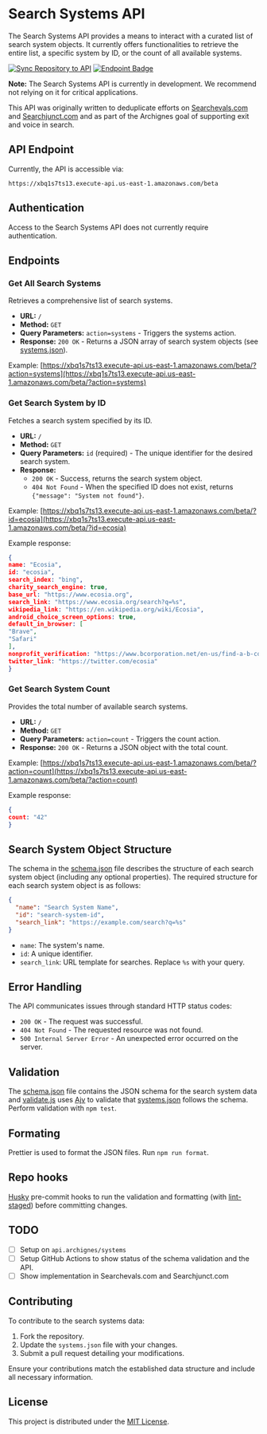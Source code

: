 # Search Systems API

The Search Systems API provides a means to interact with a curated list of search system objects. It currently offers functionalities to retrieve the entire list, a specific system by ID, or the count of all available systems.

[![Sync Repository to API](https://github.com/archignes/SearchSystems/actions/workflows/main.yml/badge.svg)](https://github.com/archignes/SearchSystems/actions/workflows/main.yml) [![Endpoint Badge](https://img.shields.io/endpoint?url=https%3A%2F%2Fxbq1s7ts13.execute-api.us-east-1.amazonaws.com%2Fbeta%2F%3Faction%3Dgithub-shield&label=Count%20of%20Systems)](https://xbq1s7ts13.execute-api.us-east-1.amazonaws.com/beta/?action=count)

**Note:** The Search Systems API is currently in development. We recommend not relying on it for critical applications.

This API was originally written to deduplicate efforts on [Searchevals.com](https://searchevals.com/) and [Searchjunct.com](https://searchjunct.com/) and as part of the Archignes goal of supporting exit and voice in search.

## API Endpoint

Currently, the API is accessible via:

```
https://xbq1s7ts13.execute-api.us-east-1.amazonaws.com/beta
```

## Authentication

Access to the Search Systems API does not currently require authentication.

## Endpoints

### Get All Search Systems

Retrieves a comprehensive list of search systems.

- **URL:** `/`
- **Method:** `GET`
- **Query Parameters:** `action=systems` - Triggers the systems action.
- **Response:** `200 OK` - Returns a JSON array of search system objects (see [systems.json](systems.json)).

Example: [https://xbq1s7ts13.execute-api.us-east-1.amazonaws.com/beta/?action=systems](https://xbq1s7ts13.execute-api.us-east-1.amazonaws.com/beta/?action=systems)

### Get Search System by ID

Fetches a search system specified by its ID.

- **URL:** `/`
- **Method:** `GET`
- **Query Parameters:** `id` (required) - The unique identifier for the desired search system.
- **Response:**
  - `200 OK` - Success, returns the search system object.
  - `404 Not Found` - When the specified ID does not exist, returns `{"message": "System not found"}`.

Example: [https://xbq1s7ts13.execute-api.us-east-1.amazonaws.com/beta/?id=ecosia](https://xbq1s7ts13.execute-api.us-east-1.amazonaws.com/beta/?id=ecosia)

Example response:

```json
{
name: "Ecosia",
id: "ecosia",
search_index: "bing",
charity_search_engine: true,
base_url: "https://www.ecosia.org",
search_link: "https://www.ecosia.org/search?q=%s",
wikipedia_link: "https://en.wikipedia.org/wiki/Ecosia",
android_choice_screen_options: true,
default_in_browser: [
"Brave",
"Safari"
],
nonprofit_verification: "https://www.bcorporation.net/en-us/find-a-b-corp/company/ecosia-gmbh/",
twitter_link: "https://twitter.com/ecosia"
}
```

### Get Search System Count

Provides the total number of available search systems.

- **URL:** `/`
- **Method:** `GET`
- **Query Parameters:** `action=count` - Triggers the count action.
- **Response:** `200 OK` - Returns a JSON object with the total count.

Example: [https://xbq1s7ts13.execute-api.us-east-1.amazonaws.com/beta/?action=count](https://xbq1s7ts13.execute-api.us-east-1.amazonaws.com/beta/?action=count)

Example response:

```json
{
count: "42"
}
```

## Search System Object Structure

The schema in the [schema.json](schema.json) file describes the structure of each search system object (including any optional properties). The required structure for each search system object is as follows:

```json
{
  "name": "Search System Name",
  "id": "search-system-id",
  "search_link": "https://example.com/search?q=%s"
}
```

- `name`: The system's name.
- `id`: A unique identifier.
- `search_link`: URL template for searches. Replace `%s` with your query.

## Error Handling

The API communicates issues through standard HTTP status codes:

- `200 OK` - The request was successful.
- `404 Not Found` - The requested resource was not found.
- `500 Internal Server Error` - An unexpected error occurred on the server.

## Validation

The [schema.json](schema.json) file contains the JSON schema for the search system data and [validate.js](validate.js) uses [Ajv](https://ajv.js.org/) to validate that [systems.json](systems.json) follows the schema. Perform validation with `npm test`.

## Formating

Prettier is used to format the JSON files. Run `npm run format`.

## Repo hooks

[Husky](https://typicode.github.io/husky/) pre-commit hooks to run the validation and formatting (with [lint-staged](https://github.com/lint-staged/lint-staged)) before committing changes.

## TODO

- [ ] Setup on `api.archignes/systems`
- [ ] Setup GitHub Actions to show status of the schema validation and the API.
- [ ] Show implementation in Searchevals.com and Searchjunct.com

## Contributing

To contribute to the search systems data:

1. Fork the repository.
2. Update the `systems.json` file with your changes.
3. Submit a pull request detailing your modifications.

Ensure your contributions match the established data structure and include all necessary information.

## License

This project is distributed under the [MIT License](LICENSE).
